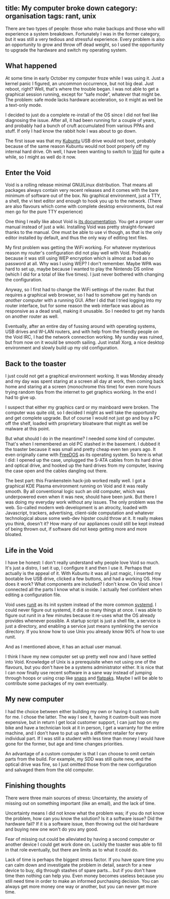 title: My computer broke down
category: organisation
tags: rant, unix
---

There are two types of people: those who make backups and those who will
experience a system breakdown. Fortunately I was in the former category, but it
was still a very tedious and stressful experience. Every problem is also an
opportunity to grow and throw off dead weight, so I used the opportunity to
upgrade the hardware and switch my operating system.


## What happened

At some time in early October my computer froze while I was using it. Just a
kernel panic I figured, an uncommon occurrence, but not big deal. Just reboot,
right? Well, that's where the trouble began. I was not able to get a graphical
session running, except for “safe mode”, whatever that might be. The problem:
safe mode lacks hardware acceleration, so it might as well be a text-only mode.

I decided to just do a complete re-install of the OS since I did not feel like
diagnosing the issue. After all, it had been running for a couple of years, and
probably had a bunch of cruft accumulated from various PPAs and stuff. If only
I had know the rabbit hole I was about to go down.

The first issue was that my [Kubuntu](https://kubuntu.org/) USB drive would not
boot, probably because of the same reason Kubuntu would not boot properly off
my internal hard drive. Oh well, I have been wanting to switch to
[Void](https://voidlinux.org/) for quite a while, so I might as well do it now.


## Enter the Void

Void is a rolling release minimal GNU/Linux distribution. That means all
packages always contain very recent releases and it comes with the bare minimum
of software out of the box. No graphical environment, just a TTY, a shell, the
vi text editor and enough to hook you up to the network. (There are also
flavours which come with complete desktop environments, but real men go for the
pure TTY experience)

One thing I really like about Void is [its
documentation](https://docs.voidlinux.org/). You get a proper user manual
instead of just a wiki. Installing Void was pretty straight-forward thanks to
the manual. One must be able to use vi though, as that is the only editor
installed by default, and thus the only way of editing text files.

My first problem was getting the WiFi working. For whatever mysterious reason
my router's configuration did not play well with Void. Probably because it was
still using WEP encryption which is almost as bad as no password at all. Why
was I using WEP? I don't remember. Maybe WPA was hard to set up, maybe because
I wanted to play the Nintendo DS online (which I did for a total of like five
times). I just never bothered with changing the configuration.

Anyway, so I first had to change the WiFi settings of the router. But that
requires a graphical web browser, so I had to somehow get my hands on *another*
computer with a running GUI. After I did that I tried logging into my router
interface, but for some reason the web interface was about as responsive as a
dead snail, making it unusable. So I needed to get my hands on another router
as well.

Eventually, after an entire day of fussing around with operating systems, USB
drives and W-LAN routers, and with help from the friendly people on the Void
IRC, I had the network connection working. My sunday was ruined, but from now
on it would be smooth sailing. Just install Xorg, a nice desktop environment
and slowly build up my old configuration.


## Back to the toaster

I just could not get a graphical environment working. It was Monday already and
my day was spent staring at a screen all day at work, then coming back home and
staring at a screen (monochrome this time) for even more hours trying random
tips from the internet to get graphics working. In the end I had to give up.

I suspect that either my graphics card or my mainboard were broken. The
computer was quite old, so I decided I might as well take the opportunity and
get complete upgrade. But of course I would not just go and buy a PC off the
shelf, loaded with proprietary bloatware that might as well be malware at this
point.

But what should I do in the meantime? I needed *some* kind of computer. That's
when I remembered an old PC stashed in the basement. I dubbed it the toaster
because it was small and pretty cheap even ten years ago. It even originally
came with [FreeDOS](http://www.freedos.org/) as its operating system. So here
is what I did: I opened up the case, unplugged the S-ATA cables from its hard
drive and optical drive, and hooked up the hard drives from my computer,
leaving the case open and the cables dangling out there.

The best part: this Frankenstein hack-job worked really well. I got a graphical
KDE Plasma environment running on Void and it was really smooth. By all
conventional logic such an old computer, which was underpowered even when it
was new, should have been junk. But there I was doing my everyday work without
any issues. The only problem was the web. So-called modern web development is
an atrocity, loaded with Javascript, trackers, advertising, client-side
computation and whatever technological abuse some web-dev hipster could throw
at it. It really makes you think, doesn't it? How many of our appliances could
still be kept instead of being thrown out, if software did not keep getting
more and more bloated.


## Life in the Void

I have be honest: I don't really understand why people love Void so much. It's
just a distro, I set it up, I configure it and then I use it. Perhaps that
actually is the appeal of it. With Kubuntu it was all just magic, I inserted my
bootable live USB drive, clicked a few buttons, and had a working OS. How does
it work? What components are included? I don't know. On Void since I connected
all the parts I know what is inside. I actually feel confident when editing a
configuration file.

Void uses [runit](http://smarden.org/runit/) as its init system instead of the
more common [systemd](https://systemd.io/). I could never figure out systemd,
it did so many things at once. I was able to figure out runit in a few minutes
because it re-uses what the OS already provides whenever possible. A startup
script is just a shell file, a service is just a directory, and enabling a
service just means symlinking the service directory. If you know how to use
Unix you already know 90% of how to use runit.

And as I mentioned above, it has an actual user manual.

I think I have my new computer set up pretty well now and I have settled into
Void. Knowledge of Unix is a prerequisite when not using one of the flavours,
but you don't have be a systems administrator either. It is nice that I can now
finally use recent software in a sane way instead of jumping through hoops or
using crap like [snaps](https://snapcraft.io/) and
[flatpaks](https://www.flatpak.org/). Maybe I will be able to contribute some
packages of my own eventually.


## My new computer

I had the choice between either building my own or having it custom-built for
me. I chose the latter. The way I see it, having it custom-built was more
expensive, but in return I get local customer support, I can just hop on my
bike and have a technician look at it in person, I get a warranty for the
entire machine, and I don't have to put up with a different retailer for every
individual part. If I was still a student with less time than money I would
have gone for the former, but age and time changes priorities.

An advantage of a custom computer is that I can choose to omit certain parts
from the build. For example, my SDD was still quite new, and the optical drive
was fine, so I just omitted those from the new configuration and salvaged them
from the old computer.


## Finishing thoughts

There were three main sources of stress: Uncertainty, the anxiety of missing
out on something important (like an email), and the lack of time.

Uncertainty means I did not know what the problem was; if you do not know the
problem, how can you know the solution? Is it a software issue? Did the
hardware fail? If it is a software issue, then throwing out the old hardware
and buying new one won't do you any good.

Fear of missing out could be alleviated by having a second computer or another
device I could get work done on. Luckily the toaster was able to fill in that
role eventually, but there are limits as to what it could do.

Lack of time is perhaps the biggest stress factor. If you have spare time you
can calm down and investigate the problem in detail, search for a new device to
buy, dig through stashes of spare parts... but if you don't have time then
nothing can help you. Even money becomes useless because you still need time in
order to make an informed purchasing decision. You can always get more money
one way or another, but you can never get more time.
